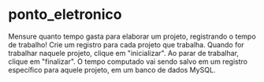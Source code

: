 # ponto_eletronico
Mensure quanto tempo gasta para elaborar um projeto, registrando o tempo de trabalho!
Crie um registro para cada projeto que trabalha. Quando for trabalhar naquele projeto, clique em "inicializar". Ao parar de trabalhar, clique em "finalizar". O tempo computado vai sendo salvo em um registro específico para aquele projeto, em um banco de dados MySQL.
